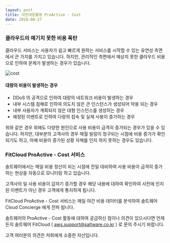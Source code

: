 ```yaml
---
layout: post
title: 사전대응활동 ProActive - Cost
date: 2018-08-27
---
```




### 클라우드의 예기치 못한 비용 폭탄
클라우드 서비스는 사용자가 쉽고 빠르게 원하는 서비스를 시작할 수 있는 유연성 측면에서 큰 가치를 가지고 있습니다.
하지만, 관리적인 측면에서 예상치 못한 클라우드 비용으로 인하여 문제가 발생하는 경우가 있습니다.

![cost](https://user-images.githubusercontent.com/29446742/44648224-5283ac00-aa1b-11e8-9092-8ba32cba72d3.jpg)

#### 대량의 비용이 발생하는 경우
- DDoS 의 공격으로 인하여 대량의 네트워크 비용이 발생하는 경우
- 내부 시스템 침해로 인하여 의도치 않은 큰 인스턴스가 생성되어 악용 되는 경우
- 내부 사용자가 계획되지 않은 대형 인스턴스를 생성하는 경우
- 예정된 이벤트로 인하여 다량의 접속 및 실제 사용이 증가하는 경우

위와 같은 경우 외에도 다양한 원인으로 사용 비용이 급격히 증가되는 경우가 있을 수 있습니다.
하지만, 대부분의 고객사의 경우 매월 빌링이 청구되는 시점에 비용 증가가 확인 되기도 하고, 
아예 비용이 증가된 상황 자체를 인지 하지 못하는 경우도 있습니다.


### FitCloud ProActive - Cost 서비스
솔트웨어에서는 매일 비용 정산이 되는 시점에 전일 대비하여 사용 비용이 급격히 증가하는 현상을 자동으로 모니터링 하고 있습니다.

고객사의 일 사용 비용이 갑자기 증가할 경우 해당 내용에 대하여 확인하여 사전에 인지된 이벤트가 아닌 경우 고객에게 통지하게 됩니다.

FitCloud ProActive - Cost 서비스는 매일 야간 비용 데이터를 분석하여 솔트웨어 Cloud Concierge 에게 전파 됩니다. 

솔트웨어의 ProActive - Cost 활동에 대하여 궁금하신 점이나 의견이 있으시다면 언제든지 솔트웨어 FitCloud ( aws.support@saltware.co.kr ) 로 문의 주시기 바랍니다.

고객 여러분의 의견은 저희에게 소중한 자산입니다.
